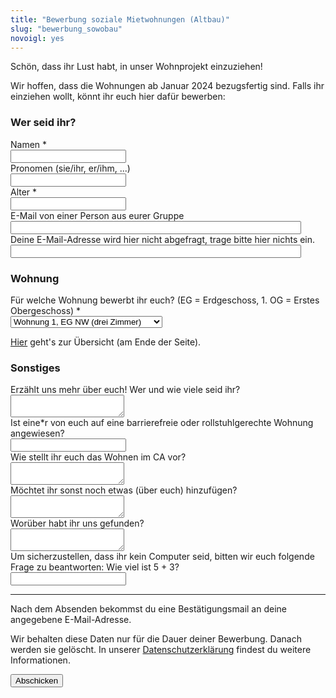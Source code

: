 ```yaml
---
title: "Bewerbung soziale Mietwohnungen (Altbau)"
slug: "bewerbung_sowobau"
novoigl: yes
---
```


<form action="/bewerbung_sowobau/send.php" method="post" accept-charset="utf-8">
<p>Schön, dass ihr Lust habt, in unser Wohnprojekt einzuziehen!

Wir hoffen, dass die Wohnungen ab Januar 2024 bezugsfertig sind.
Falls ihr einziehen wollt, könnt ihr euch hier dafür bewerben:</p>

<h3>Wer seid ihr?</h3>
<!--<div class="field">
    <label class="label" for="group_size">Wie viele seid ihr? *</label>
	<div class="control">
        <input type="number" name="group_size" value="" class="input required" required/>
    </div>
</div>-->
<!-- open as many name, pronoun, age and occupation fields as there are group members -->
<div class="field">
    <label class="label" for="full_name">Namen *</label>
	<div class="control has-icons-left">
        <input type="text" name="full_name" value="" class="input required" maxlength="100" required/>
        <span class="icon is-small is-left">
            <i class="icon-user"></i>
        </span>
    </div>
</div>
<div class="field">
    <label class="label" for="pronouns">Pronomen (sie/ihr, er/ihm, ...)</label>
    <div class="control">
        <input class="input" type="text" placeholder="" maxlength="60" name="pronouns">
    </div>
</div>
<!--<div class="field">
    <label class="label" for="age">Geburtstag *</label>
    <div class="control">
        <input class="input required" type="date" id="age" name="age" value="2001-01-01" min="1940-01-01" max="2010-12-31" required />
    </div>
</div>-->
<div class="field gruppe">
    <label class="label" for="age">Alter *</label>
    <div class="control">
        <input class="input required" type="text" id="age" name="age" placeholder="" required maxlength="200" />
    </div>
</div>
<div class="field">
    <label class="label" for="email">E-Mail von einer Person aus eurer Gruppe</label>
    <div class="control has-icons-left">
        <input type="email" name="email" value="" class="input required email"
            id="email" size="55" required/>
        <span class="icon is-small is-left">
            <i class="icon-mail-alt"></i>
        </span>
    </div>
</div>
<!-- Schutz vor der Benutzung des Formulars mit Computern. Es ist wird nicht angezeigt. -->
<div class="field extra-field">
    <label class="label" for="mail">Deine E-Mail-Adresse wird hier nicht
    abgefragt, trage bitte hier nichts ein.</label>
    <div class="control has-icons-left">
        <input type="email" name="mail" value="" class="input email"
            id="mail" size="55"/>
    </div>
</div>

<h3>Wohnung</h3>
<div class="field">
    <label class="label" for="apartment">Für welche Wohnung bewerbt ihr euch? (EG = Erdgeschoss, 1. OG = Erstes Obergeschoss) *</label>
	<div class="control">
        <div class="select">
            <select name="apartment">
                <option>Wohnung 1, EG NW (drei Zimmer)</option>
                <option>Wohnung 2, EG SW (drei Zimmer)</option>
                <option>Wohnung 3, EG NO (vier Zimmer )</option>
                <option>Wohnung 4, EG SO (drei Zimmer)</option>
                <option>Wohnung 5, 1. OG NW (drei Zimmer)</option>
                <option>Wohnung 6, 1. OG SW (drei Zimmer)</option>
            </select>
        </div>    </div>
        <p class="help"><a href="/mietwohnraum">Hier</a> geht's zur Übersicht (am Ende der Seite).</p>

</div>

<h3>Sonstiges</h3>
<div class="field">
    <label class="label" for="wer">Erzählt uns mehr über euch! Wer und wie viele seid ihr?
    <div class="control">
        <textarea name="wer" class="textarea" placeholder="" minlength="200" maxlength="1000"></textarea>
    </div>
</div>
<div class="field">
    <label class="label" for="barrier_free">Ist eine*r von euch auf eine barrierefreie oder rollstuhlgerechte Wohnung angewiesen?</label>
    <div class="control">
        <input class="input" type="text" placeholder="" maxlength="60" name="barrier_free">
    </div>
</div>
<!-- <div class="field">
    <label class="label" for="children">Gibt es in eurer Gruppe Kinder, die mit einziehen würden?</label>
    <div class="control">
        <input class="input" type="text" placeholder="" maxlength="60" name="children">
    </div>
</div>-->
<div class="field">
    <label class="label" for="wohnvorstellung">Wie stellt ihr euch das Wohnen im CA vor?</label>
    <div class="control">
        <textarea name="wohnvorstellung" class="textarea" placeholder="" minlength="200"
            maxlength="1000"></textarea>
    </div>
</div>
<div class="field">
    <label class="label" for="sonstiges">Möchtet ihr sonst noch etwas (über euch) hinzufügen?</label>
    <div class="control">
        <textarea name="sonstiges" class="textarea" placeholder=""
            maxlength="1000"></textarea>
    </div>
</div>
<div class="field">
    <label class="label" for="info">Worüber habt ihr uns gefunden?</label>
    <div class="control">
        <textarea name="info" class="textarea" placeholder=""
            maxlength="300"></textarea>
    </div>
</div>
<div class="field">
    <label class="label" for="spam_protection">Um sicherzustellen, dass ihr kein
    Computer seid, bitten wir euch folgende Frage zu beantworten: Wie viel ist
    5 + 3? </label>
    <div class="spam_protection">
        <input class="input" type="text" placeholder="" maxlength="10" name="spam_protection">
    </div>
</div>
<hr>
<p>Nach dem Absenden bekommst du eine Bestätigungsmail an deine angegebene E-Mail-Adresse.</p>
<p>Wir behalten diese Daten nur für die Dauer deiner Bewerbung. Danach werden sie gelöscht. In unserer <a href="https://collegiumacademicum.de/datenschutz/">Datenschutzerklärung</a> findest du weitere Informationen.</p>
<div class="field">
    <div class="control">
        <label class="sr-only" for="submit"></label>
          <input type="hidden" name="language" value="de">
        <input type="submit" name="submit" value="Abschicken" class="button is-link" id="submit">
    </div>
</div>

</form>

